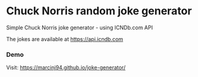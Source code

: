 # Chuck Norris random joke generator
    
Simple Chuck Norris joke generator - using ICNDb.com API 

The jokes are available at https://api.icndb.com

### Demo

Visit: https://marcinj94.github.io/joke-generator/
